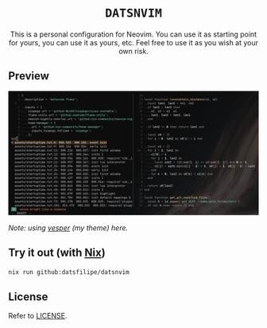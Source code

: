 <div align="center">

# `DATSNVIM`

This is a personal configuration for Neovim. You can use it as starting point for yours, you can use it as yours, etc. Feel free to use it as you wish at your own risk.

</div>

## Preview

![Preview](./assets/preview.png)

*Note: using [vesper](https://github.com/datsfilipe/vesper.nvim) (my theme) here.*

## Try it out (with [Nix](https://nixos.org/download))

```bash
nix run github:datsfilipe/datsnvim
```

## License

Refer to [LICENSE](./LICENSE).
